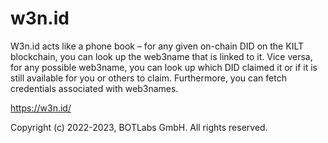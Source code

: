 # w3n.id

W3n.id acts like a phone book – for any given on-chain DID on the KILT blockchain, you can look up the web3name that is linked to it. Vice versa, for any possible web3name, you can look up which DID claimed it or if it is still available for you or others to claim. Furthermore, you can fetch credentials associated with web3names.

https://w3n.id/

Copyright (c) 2022-2023, BOTLabs GmbH. All rights reserved.
